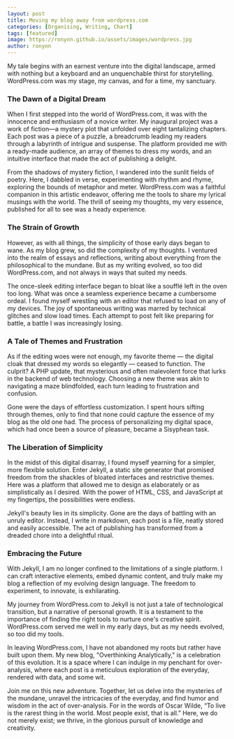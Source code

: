 ```yaml
---
layout: post
title: Moving my blog away from wordpress.com
categories: [Organising, Writing, Chart]
tags: [featured]
image: https://ronynn.github.io/assets/images/wordpress.jpg
author: ronynn
---
```


My tale begins with an earnest venture into the digital landscape, armed with nothing but a keyboard and an unquenchable thirst for storytelling. WordPress.com was my stage, my canvas, and for a time, my sanctuary.

### The Dawn of a Digital Dream

When I first stepped into the world of WordPress.com, it was with the innocence and enthusiasm of a novice writer. My inaugural project was a work of fiction—a mystery plot that unfolded over eight tantalizing chapters. Each post was a piece of a puzzle, a breadcrumb leading my readers through a labyrinth of intrigue and suspense. The platform provided me with a ready-made audience, an array of themes to dress my words, and an intuitive interface that made the act of publishing a delight.

From the shadows of mystery fiction, I wandered into the sunlit fields of poetry. Here, I dabbled in verse, experimenting with rhythm and rhyme, exploring the bounds of metaphor and meter. WordPress.com was a faithful companion in this artistic endeavor, offering me the tools to share my lyrical musings with the world. The thrill of seeing my thoughts, my very essence, published for all to see was a heady experience.

### The Strain of Growth

However, as with all things, the simplicity of those early days began to wane. As my blog grew, so did the complexity of my thoughts. I ventured into the realm of essays and reflections, writing about everything from the philosophical to the mundane. But as my writing evolved, so too did WordPress.com, and not always in ways that suited my needs.

The once-sleek editing interface began to bloat like a soufflé left in the oven too long. What was once a seamless experience became a cumbersome ordeal. I found myself wrestling with an editor that refused to load on any of my devices. The joy of spontaneous writing was marred by technical glitches and slow load times. Each attempt to post felt like preparing for battle, a battle I was increasingly losing.

<script src="https://cdn.jsdelivr.net/npm/chart.js"></script>

<canvas id="blogTimeChart" width="400" height="200"></canvas>

<script>
    var ctx = document.getElementById('blogTimeChart').getContext('2d');
    var blogTimeChart = new Chart(ctx, {
        type: 'line',
        data: {
            labels: ['Week 1', 'Week 2', 'Week 3', 'Week 4', 'Week 5', 'Week 6'],
            datasets: [
                {
                    label: 'Total Time Spent Writing/Editing (hours)',
                    data: [5, 6, 7, 8, 7, 9],
                    borderColor: '#2196F3',
                    backgroundColor: "rgba(33, 150, 243, 0.2)",
                    fill: true,
                    tension: 0.1
                },
                {
                    label: 'Time Spent on WordPress.com editing interface (hours)',
                    data: [2, 3, 4, 3, 4, 5],
                    borderColor: '#4CAF50',
                    backgroundColor: "rgba(76, 175, 80, 0.2)", 
                    fill: true,
                    tension: 0.1
                }
            ]
        },
        options: {
            scales: {
                y: {
                    beginAtZero: true
                }
            },
            plugins: {
                legend: {
                    display: true,
                    position: 'top'
                }
            }
        }
    });
</script>

### A Tale of Themes and Frustration

As if the editing woes were not enough, my favorite theme — the digital cloak that dressed my words so elegantly — ceased to function. The culprit? A PHP update, that mysterious and often malevolent force that lurks in the backend of web technology. Choosing a new theme was akin to navigating a maze blindfolded, each turn leading to frustration and confusion.

Gone were the days of effortless customization. I spent hours sifting through themes, only to find that none could capture the essence of my blog as the old one had. The process of personalizing my digital space, which had once been a source of pleasure, became a Sisyphean task.

### The Liberation of Simplicity

In the midst of this digital disarray, I found myself yearning for a simpler, more flexible solution. Enter Jekyll, a static site generator that promised freedom from the shackles of bloated interfaces and restrictive themes. Here was a platform that allowed me to design as elaborately or as simplistically as I desired. With the power of HTML, CSS, and JavaScript at my fingertips, the possibilities were endless.

Jekyll's beauty lies in its simplicity. Gone are the days of battling with an unruly editor. Instead, I write in markdown, each post is a file, neatly stored and easily accessible. The act of publishing has transformed from a dreaded chore into a delightful ritual.

### Embracing the Future

With Jekyll, I am no longer confined to the limitations of a single platform. I can craft interactive elements, embed dynamic content, and truly make my blog a reflection of my evolving design language. The freedom to experiment, to innovate, is exhilarating.

My journey from WordPress.com to Jekyll is not just a tale of technological transition, but a narrative of personal growth. It is a testament to the importance of finding the right tools to nurture one's creative spirit. WordPress.com served me well in my early days, but as my needs evolved, so too did my tools.

In leaving WordPress.com, I have not abandoned my roots but rather have built upon them. My new blog, "Overthinking Analytically," is a celebration of this evolution. It is a space where I can indulge in my penchant for over-analysis, where each post is a meticulous exploration of the everyday, rendered with data, and some wit.

Join me on this new adventure. Together, let us delve into the mysteries of the mundane, unravel the intricacies of the everyday, and find humor and wisdom in the act of over-analysis. For in the words of Oscar Wilde, “To live is the rarest thing in the world. Most people exist, that is all.” Here, we do not merely exist; we thrive, in the glorious pursuit of knowledge and creativity.
